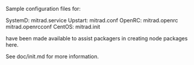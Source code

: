 Sample configuration files for:

SystemD: mitrad.service
Upstart: mitrad.conf
OpenRC:  mitrad.openrc
         mitrad.openrcconf
CentOS:  mitrad.init

have been made available to assist packagers in creating node packages here.

See doc/init.md for more information.
